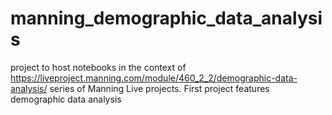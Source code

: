 # manning_demographic_data_analysis
project to host notebooks in the context of 
https://liveproject.manning.com/module/460_2_2/demographic-data-analysis/
series of Manning Live projects.
First project features demographic data analysis
